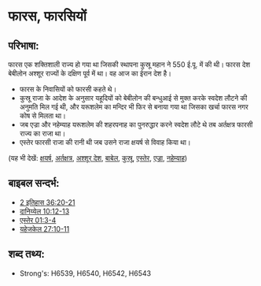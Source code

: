 # फारस, फारसियों #

## परिभाषा: ##

फारस एक शक्तिशाली राज्य हो गया था जिसकी स्थापना कुस्रू महान ने 550 ई.पू. में की थी। फारस देश बेबीलोन अश्शूर राज्यों के दक्षिण पूर्व में था। वह आज का ईरान देश है। 

* फारस के निवासियों को फारसी कहते थे।
* कुस्रू राजा के आदेश के अनुसार यहूदियों को बेबीलोन की बन्धुआई से मुक्त करके स्वदेश लौटने की अनुमति मिल गई थी, और यरूशलेम का मन्दिर भी फिर से बनाया गया था जिसका खर्चा फारस नगर कोष से मिलता था।
* जब एज्रा और नहेम्याह यरूशलेम की शहरपनाह का पुनरुद्धार करने स्वदेश लौटे थे तब अर्तक्षत्र फारसी राज्य का राजा था।
* एस्तेर फारसी राजा की रानी थी जब उसने राजा क्षयर्ष से विवाह किया था।

(यह भी देखें: [क्षयर्ष](../names/ahasuerus.md), [अर्तक्षत्र](../names/artaxerxes.md), [अश्शूर देश](../names/assyria.md), [बाबेल](../names/babylon.md), [कुस्रू](../names/cyrus.md), [एस्तेर](../names/esther.md), [एज्रा](../names/ezra.md), [नहेम्याह](../names/nehemiah.md))

## बाइबल सन्दर्भ: ##

* [2 इतिहास 36:20-21](rc://hi/tn/help/2ch/36/20)
* [दानिय्येल 10:12-13](rc://hi/tn/help/dan/10/12)
* [एस्तेर 01:3-4](rc://hi/tn/help/est/01/03)
* [यहेजकेल 27:10-11](rc://hi/tn/help/ezk/27/10)

## शब्द तथ्य: ##

* Strong's: H6539, H6540, H6542, H6543
